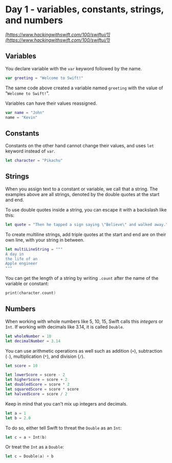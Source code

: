 
# Day 1 - variables, constants, strings, and numbers

*[https://www.hackingwithswift.com/100/swiftui/1](https://www.hackingwithswift.com/100/swiftui/1)*

## Variables

You declare variable with the `var` keyword followed by the name.

```swift
var greeting = "Welcome to Swift!"
```

The same code above created a variable named `greeting` with the value of "`Welcome to Swift!`".

Variables can have their values reassigned.

```swift
var name = "John"
name = "Kevin"
```

## Constants

Constants on the other hand cannot change their values, and uses `let` keyword instead of `var`.

```swift
let character = "Pikachu"
```

## Strings

When you assign text to a constant or variable, we call that a string. The examples above are all strings, denoted by the double quotes at the start and end.

To use double quotes inside a string, you can escape it with a backslash like this:

```swift
let quote = "Then he tapped a sign saying \"Believe\" and walked away."
```

To create multiline strings, add triple quotes at the start and end are on their own line, with your string in between.

```swift
let multiLineString = """
A day in
the life of an
Apple engineer
"""
```

You can get the length of a string by writing `.count` after the name of the variable or constant:

```swift
print(character.count)
```

## Numbers

When working with whole numbers like 5, 10, 15, Swift calls this *integers* or `Int`. If working with decimals like 3.14, it is called `Double`.

```swift
let wholeNumber = 10
let decimalNumber = 3.14
```

You can use arithmetic operations as well such as addition (`+`), subtraction (`-`), multiplication (`*`), and division (`/`).

```swift
let score = 10

let lowerScore = score - 2
let higherScore = score + 2
let doubledScore = score * 2
let squaredScore = score * score
let halvedScore = score / 2
```

Keep in mind that you can't mix up integers and decimals.

```swift
let a = 1
let b = 2.0
```
To do so, either tell Swift to threat the `Double` as an `Int`:

```swift
let c = a + Int(b)
```

Or treat the `Int` as a `Double`:

```swift
let c = Double(a) + b
```